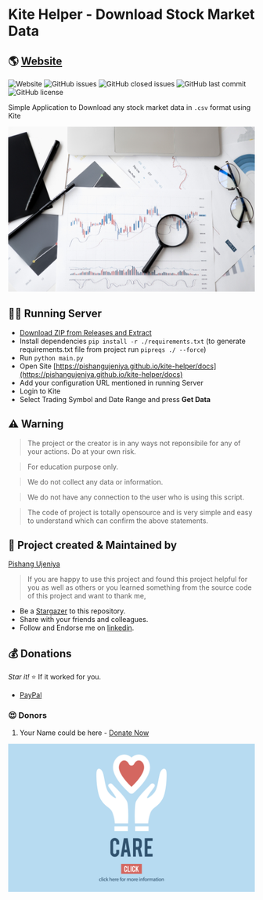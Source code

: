 # Kite Helper - Download Stock Market Data

## 🌎 [Website](https://pishangujeniya.github.io/kite-helper/docs)

![Website](https://img.shields.io/website?url=https%3A%2F%2Fpishangujeniya.github.io%2Fkite-helper%2F)
![GitHub issues](https://img.shields.io/github/issues/pishangujeniya/kite-helper)
![GitHub closed issues](https://img.shields.io/github/issues-closed/pishangujeniya/kite-helper)
![GitHub last commit](https://img.shields.io/github/last-commit/pishangujeniya/kite-helper)
![GitHub license](https://img.shields.io/github/license/pishangujeniya/kite-helper)


Simple Application to Download any stock market data in `.csv` format using Kite

![Kite Helper](./images/pexels-anna-nekrashevich-6801648.jpg)

## 🏃‍♂️ Running Server

- [Download ZIP from Releases and Extract](https://github.com/pishangujeniya/kite-helper/releases)
- Install dependencies `pip install -r ./requirements.txt` (to generate requirements.txt file from project run `pipreqs ./ --force`)
- Run `python main.py`
- Open Site [https://pishangujeniya.github.io/kite-helper/docs](https://pishangujeniya.github.io/kite-helper/docs)
- Add your configuration URL mentioned in running Server
- Login to Kite
- Select Trading Symbol and Date Range and press **Get Data** 


## ⚠ Warning
> The project or the creator is in any ways not reponsibile for any of your actions. Do at your own risk.

> For education purpose only.

> We do not collect any data or information.

> We do not have any connection to the user who is using this script.

> The code of project is totally opensource and is very simple and easy to understand which can confirm the above statements.

## 💪 Project created & Maintained by

[Pishang Ujeniya](https://github.com/pishangujeniya)

> If you are happy to use this project and found this project helpful for you as well as others or you learned something from the source code of this project and want to thank me, 

- Be a [Stargazer](https://github.com/pishangujeniya/kite-helper) to this repository.
- Share with your friends and colleagues.
- Follow and Endorse me on [linkedin](https://www.linkedin.com/in/pishangujeniya).

## 💰 Donations
*Star it!* ⭐ If it worked for you.
- [PayPal](https://paypal.me/Pishang)

### 😍 Donors
1. Your Name could be here - [Donate Now](https://paypal.me/Pishang)


<a href="https://paypal.me/Pishang"><img src="./images/9218.jpg"></a>
